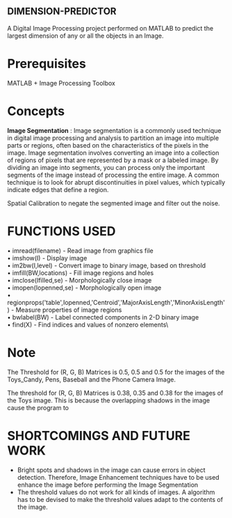 ## DIMENSION-PREDICTOR
A Digital Image Processing project performed on MATLAB to predict the largest dimension of any or all the objects in an Image.

# Prerequisites
MATLAB + Image Processing Toolbox

# Concepts
**Image Segmentation** : Image segmentation is a commonly used technique in digital image processing and analysis to partition an image into multiple parts or regions, often based on the characteristics of the pixels in the image. Image segmentation involves converting an image into a collection of regions of pixels that are represented by a mask or a labeled image. By dividing an image into segments, you can process only the important segments of the image instead of processing the entire image. 
A common technique is to look for abrupt discontinuities in pixel values, which typically indicate edges that define a region. 

Spatial Calibration to negate the segmented image and filter out the noise.

# FUNCTIONS USED

•	imread(filename) - Read image from graphics file\
•	imshow(I) - Display image\
•	im2bw(I,level) - Convert image to binary image, based on threshold\
•	imfill(BW,locations) - Fill image regions and holes\
•	imclose(Ifilled,se) - Morphologically close image\
•	imopen(Iopenned,se) -  Morphologically open image\
•	regionprops('table',Iopenned,'Centroid','MajorAxisLength','MinorAxisLength') - Measure properties of image regions\
•	bwlabel(BW) - Label connected components in 2-D binary image\
•	find(X) - Find indices and values of nonzero elements\

# Note

The Threshold for (R, G, B) Matrices is 0.5, 0.5 and 0.5 for the images of the Toys_Candy, Pens, Baseball and the Phone Camera Image.

The threshold for (R, G, B) Matrices is 0.38, 0.35 and 0.38 for the images of the Toys image. This is because the overlapping shadows in the image cause the program to 

# SHORTCOMINGS AND FUTURE WORK

-	Bright spots and shadows in the image can cause errors in object detection. Therefore, Image Enhancement techniques have to be used enhance the image before performing the Image Segmentation
-	The threshold values do not work for all kinds of images. A algorithm has to be devised to make the threshold values adapt to the contents of the image.  

